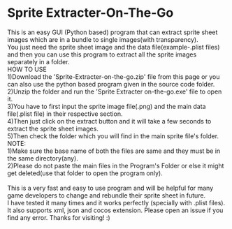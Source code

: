 # Sprite Extracter-On-The-Go
This is an easy GUI (Python based) program that can extract sprite sheet images which are in a bundle to single images(with transparency).
<br>You just need the sprite sheet image and the data file(example-.plist files) and then you can use this program to extract all the sprite images separately in a folder.
<br>HOW TO USE
<br>1)Download the 'Sprite-Extracter-on-the-go.zip' file from this page or you can also use the python based program given in the source code folder.
<br>2)Unzip the folder and run the 'Sprite Extracter on-the-go.exe' file to open it.
<br>3)You have to first input the sprite image file(.png) and the main data file(.plist file) in their respective section.
<br>4)Then just click on the extract button and it will take a few seconds to extract the sprite sheet images.
<br>5)Then check the folder which you will find in the main sprite file's folder.
<br>NOTE:
<br>1)Make sure the base name of both the files are same and they must be in the same directory(any).
<br>2)Please do not paste the main files in the Program's Folder or else it might get deleted(use that folder to open the program only).
<br>
<br>This is a very fast and easy to use program and will be helpful for many game developers to change and rebundle their sprite sheet in future.
<br>I have tested it many times and it works perfectly (specially with .plist files). It also supports xml, json and cocos extension.
Please open an issue if you find any error.
Thanks for visiting! :)
